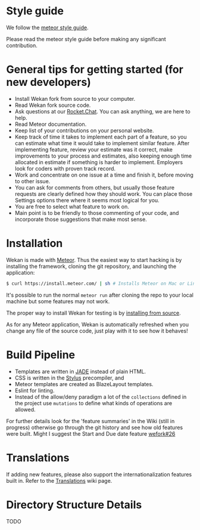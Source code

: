 # Style guide

We follow the [meteor style guide](https://guide.meteor.com/code-style.html#javascript).

Please read the meteor style guide before making any significant contribution.

# General tips for getting started (for new developers)

- Install Wekan fork from source to your computer.
- Read Wekan fork source code.
- Ask questions at our [Rocket.Chat][rocket_chat]. You can ask anything, we are here to help.
- Read Meteor documentation.
- Keep list of your contributions on your personal website.
- Keep track of time it takes to implement each part of a feature, so you can estimate what time it would take to implement similar feature. After implementing feature, review your estimate was it correct, make improvements to your process and estimates, also keeping enough time allocated in estimate if something is harder to implement. Employers look for coders with proven track record.
- Work and concentrate on one issue at a time and finish it, before moving to other issue.
- You can ask for comments from others, but usually those feature requests are clearly defined how they should work. You can place those Settings options there where it seems most logical for you.
- You are free to select what feature to work on.
- Main point is to be friendly to those commenting of your code, and incorporate those suggestions that make most sense.

# Installation

Wekan is made with [Meteor](https://www.meteor.com). Thus the easiest way to
start hacking is by installing the framework, cloning the git repository, and
launching the application:

```bash
$ curl https://install.meteor.com/ | sh # Installs Meteor on Mac or Linux
```

It's possible to run the normal `meteor run` after cloning the repo to your local machine but some features may not work.

The proper way to install Wekan for testing is by [installing from source](https://github.com/wefork/wekan/wiki/Install-from-source).

As for any Meteor application, Wekan is automatically refreshed when you change
any file of the source code, just play with it to see how it behaves!

# Build Pipeline

- Templates are written in [JADE](https://naltatis.github.io/jade-syntax-docs/) instead of plain HTML.
- CSS is written in the [Stylus](http://stylus-lang.com/) precompiler, and
- Meteor templates are created as BlazeLayout templates.
- Eslint for linting.
- Instead of the allow/deny paradigm a lot of the `collections` defined in the project use `mutations` to define what kinds of operations are allowed.

For further details look for the 'feature summaries' in the Wiki (still in progress) otherwise go through the git history and see how old features were built. Might I suggest the Start and Due date feature [wefork#26](https://github.com/wefork/wekan/pull/26)

# Translations

If adding new features, please also support the internationalization features built in. Refer to the [Translations](https://github.com/wefork/wekan/wiki/Translations) wiki page. 

# Directory Structure Details

TODO

[rocket_chat]: https://chat.indie.host/channel/wekan